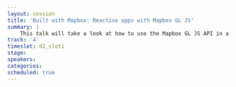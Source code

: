 ```yaml
---
layout: session
title: 'Built with Mapbox: Reactive apps with Mapbox GL JS'
summary: |
    This talk will take a look at how to use the Mapbox GL JS API in a "creactive" programming context. We'll use concrete examples to dig into some of the common issues and questions that come up when using Mapbox GL JS in a React application: can I declaratively set up the map layers and style? How should I handle events? What's the best way to hook up the map with React's component lifecycle? How can I coordinate state between the map and the rest of my app?
track: '4'
timeslot: d2_slot1
stage:
speakers:
categories:
scheduled: true
---
```


